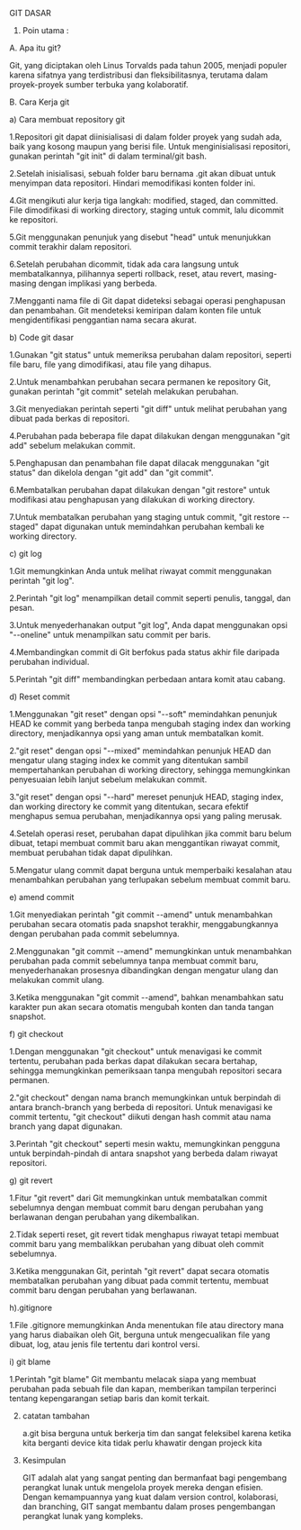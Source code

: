 GIT DASAR  

1. Poin utama :
   
A. Apa itu git?

Git, yang diciptakan oleh Linus Torvalds pada tahun 2005, menjadi populer karena
sifatnya yang terdistribusi dan fleksibilitasnya, terutama dalam proyek-proyek sumber
terbuka yang kolaboratif.

B. Cara Kerja git

 a) Cara membuat repository git
 
  1.Repositori git dapat diinisialisasi di dalam folder proyek yang sudah ada, baik yang kosong maupun yang berisi file. Untuk menginisialisasi repositori, gunakan perintah "git init" di dalam terminal/git bash.
  
  2.Setelah inisialisasi, sebuah folder baru bernama .git akan dibuat untuk menyimpan data repositori. Hindari memodifikasi konten folder ini.
  
  4.Git mengikuti alur kerja tiga langkah: modified, staged, dan committed. File dimodifikasi di working directory, staging untuk commit, lalu dicommit ke repositori.
  
  5.Git menggunakan penunjuk yang disebut "head" untuk menunjukkan commit terakhir dalam repositori.
  
  6.Setelah perubahan dicommit, tidak ada cara langsung untuk membatalkannya, pilihannya seperti rollback, reset, atau revert, masing-masing dengan implikasi yang berbeda.
  
  7.Mengganti nama file di Git dapat dideteksi sebagai operasi penghapusan dan penambahan. Git mendeteksi kemiripan dalam konten file untuk mengidentifikasi penggantian nama secara akurat.

 b) Code git dasar
 
  1.Gunakan "git status" untuk memeriksa perubahan dalam repositori, seperti file baru, file yang dimodifikasi, atau file yang dihapus.
  
  2.Untuk menambahkan perubahan secara permanen ke repository Git, gunakan perintah "git commit" setelah melakukan perubahan.
  
  3.Git menyediakan perintah seperti "git diff" untuk melihat perubahan yang dibuat pada berkas di repositori.
  
  4.Perubahan pada beberapa file dapat dilakukan dengan menggunakan "git add" sebelum melakukan commit.
  
  5.Penghapusan dan penambahan file dapat dilacak menggunakan "git status" dan dikelola dengan "git add" dan "git commit".
  
  6.Membatalkan perubahan dapat dilakukan dengan "git restore" untuk modifikasi atau penghapusan yang dilakukan di working directory.
  
  7.Untuk membatalkan perubahan yang staging untuk commit, "git restore --staged" dapat digunakan untuk memindahkan perubahan kembali ke working directory.

c) git log 

  1.Git memungkinkan Anda untuk melihat riwayat commit menggunakan perintah "git log".
  
  2.Perintah "git log" menampilkan detail commit seperti penulis, tanggal, dan pesan.
  
  3.Untuk menyederhanakan output "git log", Anda dapat menggunakan opsi "--oneline" untuk menampilkan satu commit per baris.
  
  4.Membandingkan commit di Git berfokus pada status akhir file daripada perubahan individual.
  
  5.Perintah "git diff" membandingkan perbedaan antara komit atau cabang.

d) Reset commit

 1.Menggunakan "git reset" dengan opsi "--soft" memindahkan penunjuk HEAD ke commit yang berbeda tanpa mengubah staging index dan working directory, menjadikannya opsi yang aman untuk membatalkan komit.
 
 2."git reset" dengan opsi "--mixed" memindahkan penunjuk HEAD dan mengatur ulang staging index ke commit yang ditentukan sambil mempertahankan perubahan di working directory, sehingga memungkinkan penyesuaian lebih lanjut sebelum melakukan commit.
 
 3."git reset" dengan opsi "--hard" mereset penunjuk HEAD, staging index, dan working directory ke commit yang ditentukan, secara efektif menghapus semua perubahan, menjadikannya opsi yang paling merusak.
 
 4.Setelah operasi reset, perubahan dapat dipulihkan jika commit baru belum dibuat, tetapi membuat commit baru akan menggantikan riwayat commit, membuat perubahan tidak dapat dipulihkan.
 
 5.Mengatur ulang commit dapat berguna untuk memperbaiki kesalahan atau menambahkan perubahan yang terlupakan sebelum membuat commit baru.

e) amend commit

 1.Git menyediakan perintah "git commit --amend" untuk menambahkan perubahan secara otomatis pada snapshot terakhir, menggabungkannya dengan perubahan pada commit sebelumnya.
 
 2.Menggunakan "git commit --amend" memungkinkan untuk menambahkan perubahan pada commit sebelumnya tanpa membuat commit baru, menyederhanakan prosesnya dibandingkan dengan mengatur ulang dan melakukan commit ulang.
 
 3.Ketika menggunakan "git commit --amend", bahkan menambahkan satu karakter pun akan secara otomatis mengubah konten dan tanda tangan snapshot.

f) git checkout

 1.Dengan menggunakan "git checkout" untuk menavigasi ke commit tertentu, perubahan pada berkas dapat dilakukan secara bertahap, sehingga memungkinkan pemeriksaan tanpa mengubah repositori secara permanen.
 
 2."git checkout" dengan nama branch memungkinkan untuk berpindah di antara branch-branch yang berbeda di repositori. Untuk menavigasi ke commit tertentu, "git checkout" diikuti dengan hash commit atau nama branch yang dapat digunakan.
 
 3.Perintah "git checkout" seperti mesin waktu, memungkinkan pengguna untuk berpindah-pindah di antara snapshot yang berbeda dalam riwayat repositori.

g) git revert

 1.Fitur "git revert" dari Git memungkinkan untuk membatalkan commit sebelumnya dengan membuat commit baru dengan perubahan yang berlawanan dengan perubahan yang dikembalikan.
 
 2.Tidak seperti reset, git revert tidak menghapus riwayat tetapi membuat commit baru yang membalikkan perubahan yang dibuat oleh commit sebelumnya.
 
 3.Ketika menggunakan Git, perintah "git revert" dapat secara otomatis membatalkan perubahan yang dibuat pada commit tertentu, membuat commit baru dengan perubahan yang berlawanan.

h).gitignore

 1.File .gitignore memungkinkan Anda menentukan file atau directory mana yang harus diabaikan oleh Git, berguna untuk mengecualikan file yang dibuat, log, atau jenis file tertentu dari kontrol versi.

i) git blame

 1.Perintah "git blame" Git membantu melacak siapa yang membuat perubahan pada sebuah file dan kapan, memberikan tampilan terperinci tentang kepengarangan setiap baris dan komit terkait.


2. catatan tambahan
   
   a.git bisa berguna untuk berkerja tim dan sangat feleksibel karena ketika kita berganti device kita tidak perlu khawatir dengan projeck kita

3. Kesimpulan

    GIT adalah alat yang sangat penting dan bermanfaat bagi pengembang perangkat lunak untuk mengelola 
    proyek mereka dengan efisien. Dengan kemampuannya yang kuat dalam version control, 
    kolaborasi, dan branching, GIT sangat membantu dalam proses pengembangan perangkat lunak yang kompleks.

 
 
   